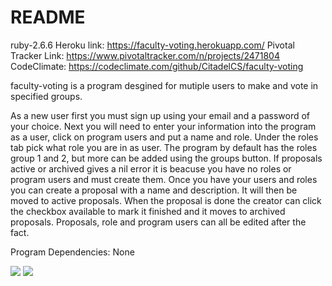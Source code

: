 # README
ruby-2.6.6
Heroku link:  https://faculty-voting.herokuapp.com/
Pivotal Tracker Link: https://www.pivotaltracker.com/n/projects/2471804
CodeClimate: https://codeclimate.com/github/CitadelCS/faculty-voting

faculty-voting is a program desgined for mutiple users to make and vote in specified groups.

As a new user first you must sign up using your email and a password of your choice. Next you will need to enter your information into the program as a user, click on program users and put a name and role. Under the roles tab pick what role you are in as user. The program by default has the roles group 1 and 2, but more can be added using the groups button. If proposals active or archived gives a nil error it is beacuse you have no roles or program users and must create them. Once you have your users and roles you can create a proposal with a name and description. It will then be moved to active proposals. When the proposal is done the creator can click the checkbox available to mark it finished and it moves to archived proposals. Proposals, role and program users can all be edited after the fact. 

Program Dependencies: None



<a href="https://codeclimate.com/github/CitadelCS/faculty-voting/maintainability"><img src="https://api.codeclimate.com/v1/badges/a99a88d28ad37a79dbf6/maintainability" /></a>
<a href="https://codeclimate.com/github/CitadelCS/faculty-voting/test_coverage"><img src="https://api.codeclimate.com/v1/badges/a99a88d28ad37a79dbf6/test_coverage" /></a>
